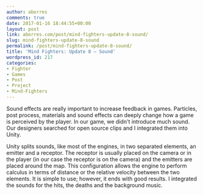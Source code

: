 ```yaml
---
author: aborres
comments: true
date: 2017-01-16 18:44:55+00:00
layout: post
link: aborres.com/post/mind-fighters-update-8-sound/
slug: mind-fighters-update-8-sound
permalink: /post/mind-fighters-update-8-sound/
title: 'Mind Fighters: Update 8 – Sound'
wordpress_id: 217
categories:
- Fighter
- Games
- Post
- Project
- Mind-Fighters
---
```


Sound effects are really important to increase feedback in games. Particles, post process, materials and sound effects can deeply change how a game is perceived by the player. In our game, we didn't introduce much sound. Our designers searched for open source clips and I integrated them into Unity.

Unity splits sounds, like most of the engines, in two separated elements, an emitter and a receptor. The receptor is usually placed on the camera or in the player (in our case the receptor is on the camera) and the emitters are placed around the map. This configuration allows the engine to perform calculus in terms of distance or the relative velocity between the two elements. It is simple to use; however, it ends with good results. I integrated the sounds for the hits, the deaths and the background music.
